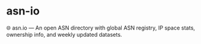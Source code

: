 # asn-io
🌐 asn.io — An open ASN directory with global ASN registry, IP space stats, ownership info, and weekly updated datasets.
